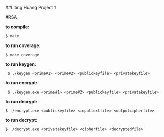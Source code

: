 ##Liting Huang Project 1


#RSA



**to compile:**
```
$ make
```

**to run coverage:**
```
$ make coverage
```

**to run keygen:**

```
 $ ./keygen <prime#1> <prime#2> <publickeyfile> <privatekeyfile>
```
**to run encrypt:**

```
 $ ./keygen.exe <prime#1> <prime#2> <publickeyfile> <privatekeyfile>
```

**to run decrypt:**

```
$ ./encrypt.exe <publickeyfile> <inputtextfile> <outputcipherfile> 
```
**to run decrypt:**

```
$ ./decrypt.exe <privatekeyfile> <cipherfile> <decryptedfile> 
```









